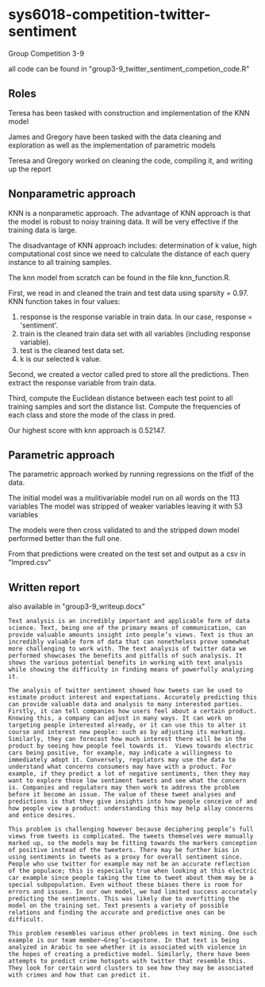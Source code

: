 # sys6018-competition-twitter-sentiment
Group Competition 3-9

all code can be found in "group3-9_twitter_sentiment_competion_code.R"

## Roles
Teresa has been tasked with construction and implementation of the KNN model

James and Gregory have been tasked with the data cleaning and exploration as well as the implementation of parametric models

Teresa and Gregory worked on cleaning the code, compiling it, and writing up the report

## Nonparametric approach
KNN is a nonparametic approach.
The advantage of KNN approach is that the model is robust to noisy training data. It will be very effective if the training data is large.

The disadvantage of KNN approach includes: determination of k value, high computational cost since we need to calculate the distance of each query instance to all training samples.

The knn model from scratch can be found in the file knn_function.R.

First, we read in and cleaned the train and test data using sparsity = 0.97. KNN function takes in four values: 
1. response is the response variable in train data. In our case, response = 'sentiment'.
2. train is the cleaned train data set with all variables (including response variable).
3. test is the cleaned test data set.
4. k is our selected k value.

Second, we created a vector called pred to store all the predictions. Then extract the response variable from train data. 

Third, compute the Euclidean distance between each test point to all training samples and sort the distance list. Compute the frequencies of each class and store the mode of the class in pred. 

Our highest score with knn approach is 0.52147.

## Parametric approach
The parametric approach worked by running regressions on the tfidf of the data.

The initial model was a mulitivariable model run on all words on the 113 variables
The model was stripped of weaker variables leaving it with 53 variables

The models were then cross validated to and the stripped down model performed better than the full one.

From that predictions were created on the test set and output as a csv in "lmpred.csv"


## Written report
also available in "group3-9_writeup.docx"

	Text analysis is an incredibly important and applicable form of data science. Text, being one of the primary means of communication, can provide valuable amounts insight into people’s views. Text is thus an incredibly valuable form of data that can nonetheless prove somewhat more challenging to work with. The text analysis of twitter data we performed showcases the benefits and pitfalls of such analysis. It shows the various potential benefits in working with text analysis while showing the difficulty in finding means of powerfully analyzing it.

	The analysis of twitter sentiment showed how tweets can be used to estimate product interest and expectations. Accurately predicting this can provide valuable data and analysis to many interested parties. Firstly, it can tell companies how users feel about a certain product. Knowing this, a company can adjust in many ways. It can work on targeting people interested already, or it can use this to alter it course and interest new people: such as by adjusting its marketing. Similarly, they can forecast how much interest there will be in the product by seeing how people feel towards it.  Views towards electric cars being positive, for example, may indicate a willingness to immediately adopt it. Conversely, regulators may use the data to understand what concerns consumers may have with a product. For example, if they predict a lot of negative sentiments, then they may want to explore those low sentiment tweets and see what the concern is. Companies and regulators may then work to address the problem before it become an issue. The value of these tweet analyses and predictions is that they give insights into how people conceive of and how people view a product: understanding this may help allay concerns and entice desires. 

	This problem is challenging however because deciphering people’s full views from tweets is complicated. The tweets themselves were manually marked up, so the models may be fitting towards the markers conception of positive instead of the tweeters. There may be further bias in using sentiments in tweets as a proxy for overall sentiment since. People who use twitter for example may not be an accurate reflection of the populace; this is especially true when looking at this electric car example since people taking the time to tweet about them may be a special subpopulation. Even without these biases there is room for errors and issues. In our own model, we had limited success accurately predicting the sentiments. This was likely due to overfitting the model on the training set. Text presents a variety of possible relations and finding the accurate and predictive ones can be difficult. 

	This problem resembles various other problems in text mining. One such example is our team member—Greg’s—capstone. In that text is being analyzed in Arabic to see whether it is associated with violence in the hopes of creating a predictive model. Similarly, there have been attempts to predict crime hotspots with twitter that resemble this. They look for certain word clusters to see how they may be associated with crimes and how that can predict it.




